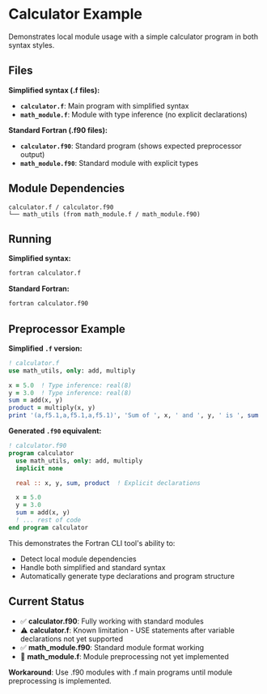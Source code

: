 # Calculator Example

Demonstrates local module usage with a simple calculator program in both syntax styles.

## Files

**Simplified syntax (.f files):**
- **`calculator.f`**: Main program with simplified syntax
- **`math_module.f`**: Module with type inference (no explicit declarations)

**Standard Fortran (.f90 files):**
- **`calculator.f90`**: Standard program (shows expected preprocessor output)
- **`math_module.f90`**: Standard module with explicit types

## Module Dependencies

```
calculator.f / calculator.f90
└── math_utils (from math_module.f / math_module.f90)
```

## Running

**Simplified syntax:**
```bash
fortran calculator.f
```

**Standard Fortran:**
```bash
fortran calculator.f90
```

## Preprocessor Example

**Simplified `.f` version:**
```fortran
! calculator.f
use math_utils, only: add, multiply

x = 5.0  ! Type inference: real(8)
y = 3.0  ! Type inference: real(8)
sum = add(x, y)
product = multiply(x, y)
print '(a,f5.1,a,f5.1,a,f5.1)', 'Sum of ', x, ' and ', y, ' is ', sum
```

**Generated `.f90` equivalent:**
```fortran
! calculator.f90
program calculator
  use math_utils, only: add, multiply
  implicit none

  real :: x, y, sum, product  ! Explicit declarations

  x = 5.0
  y = 3.0
  sum = add(x, y)
  ! ... rest of code
end program calculator
```

This demonstrates the Fortran CLI tool's ability to:
- Detect local module dependencies
- Handle both simplified and standard syntax  
- Automatically generate type declarations and program structure

## Current Status
- ✅ **calculator.f90**: Fully working with standard modules
- ⚠️ **calculator.f**: Known limitation - USE statements after variable declarations not yet supported
- ✅ **math_module.f90**: Standard module format working
- 🔄 **math_module.f**: Module preprocessing not yet implemented

**Workaround**: Use .f90 modules with .f main programs until module preprocessing is implemented.
